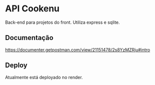 # API Cookenu

Back-end para projetos do front. Utiliza express e sqlite.

## Documentação

https://documenter.getpostman.com/view/21151478/2s8YzMZRju#intro

## Deploy

Atualmente está deployado no render.
